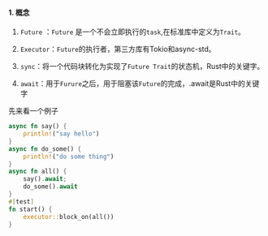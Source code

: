 #### 1. 概念

1. `Future` ：`Future` 是一个不会立即执行的`task`,在标准库中定义为`Trait`。
2. `Executor`：`Future`的执行者，第三方库有Tokio和async-std。

3. `sync`：将一个代码块转化为实现了`Future Trait`的状态机，Rust中的关键字。
4. `await`：用于`Furure`之后，用于阻塞该`Future`的完成，.await是Rust中的关键字

先来看一个例子

```rust
async fn say() {
    println!("say hello")
}
async fn do_some() {
    println!("do some thing")
}
async fn all() {
    say().await;
    do_some().await
}
#[test]
fn start() {
    executor::block_on(all())
}
```

